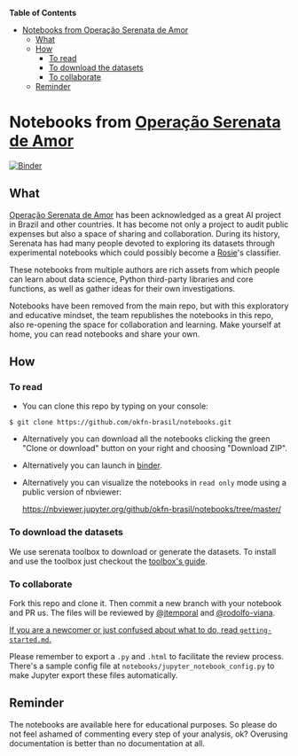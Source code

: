 <!-- START doctoc generated TOC please keep comment here to allow auto update -->
<!-- DON'T EDIT THIS SECTION, INSTEAD RE-RUN doctoc TO UPDATE -->
**Table of Contents**

- [Notebooks from Operação Serenata de Amor](#notebooks-from-opera%C3%A7%C3%A3o-serenata-de-amor)
  - [What](#what)
  - [How](#how)
    - [To read](#to-read)
    - [To download the datasets](#to-download-the-datasets)
    - [To collaborate](#to-collaborate)
  - [Reminder](#reminder)

<!-- END doctoc generated TOC please keep comment here to allow auto update -->

# Notebooks from [Operação Serenata de Amor](https://github.com/okfn-brasil/serenata-de-amor)

[![Binder](https://mybinder.org/badge.svg)](https://mybinder.org/v2/gh/okfn-brasil/notebooks/master?filepath=notebooks)

## What

[Operação Serenata de Amor](https://github.com/okfn-brasil/serenata-de-amor) has been acknowledged as a great AI project in Brazil and other countries. It has become not only a project to audit public expenses but also a space of sharing and collaboration. During its history, Serenata has had many people devoted to exploring its datasets through experimental notebooks which could possibly become a [Rosie](https://github.com/okfn-brasil/serenata-de-amor/blob/master/rosie/README.md)'s classifier.

These notebooks from multiple authors are rich assets from which people can learn about data science, Python third-party libraries and core functions, as well as gather ideas for their own investigations.

Notebooks have been removed from the main repo, but with this exploratory and educative mindset, the team republishes the notebooks in this repo, also re-opening the space for collaboration and learning. Make yourself at home, you can read notebooks and share your own.

## How

### To read

* You can clone this repo by typing on your console:

```
$ git clone https://github.com/okfn-brasil/notebooks.git
```

* Alternatively you can download all the notebooks clicking the green "Clone or download" button on your right and choosing "Download ZIP".

* Alternatively you can launch in [binder](https://mybinder.org/v2/gh/okfn-brasil/notebooks/master?filepath=notebooks).

* Alternatively you can visualize the notebooks in `read only` mode using a public version of nbviewer:

	https://nbviewer.jupyter.org/github/okfn-brasil/notebooks/tree/master/

### To download the datasets

We use serenata toolbox to download or generate the datasets. To install and use the toolbox just checkout the [toolbox's guide](https://github.com/okfn-brasil/serenata-toolbox#serenata-de-amor-toolbox).

### To collaborate

Fork this repo and clone it. Then commit a new branch with your notebook and PR us. The files will be reviewed by [@jtemporal](https://github.com/jtemporal) and [@rodolfo-viana](https://github.com/rodolfo-viana).

[If you are a newcomer or just confused about what to do, read `getting-started.md`.](https://github.com/okfn-brasil/notebooks/blob/master/getting-started.md)

Please remember to export a `.py` and `.html` to facilitate the review process. There's a sample config file at `notebooks/jupyter_notebook_config.py` to make Jupyter export these files automatically.

## Reminder

The notebooks are available here for educational purposes. So please do not feel ashamed of commenting every step of your analysis, ok? Overusing documentation is better than no documentation at all.
